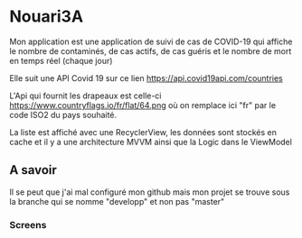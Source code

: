 # Nouari3A

Mon application est une application de suivi de cas de COVID-19 qui affiche le nombre de contaminés, de cas actifs, de cas guéris et le nombre de mort en temps réel (chaque jour) 

Elle suit une API Covid 19 sur ce lien https://api.covid19api.com/countries

L'Api qui fournit les drapeaux est celle-ci https://www.countryflags.io/fr/flat/64.png où on remplace ici "fr" par le code ISO2 du pays souhaité.

La liste est affiché avec une RecyclerView, les données sont stockés en cache et il y a une architecture MVVM ainsi que la Logic dans le ViewModel


## A savoir

Il se peut que j'ai mal configuré mon github mais mon projet se trouve sous la branche qui se nomme "developp" et non pas "master" 

### Screens
